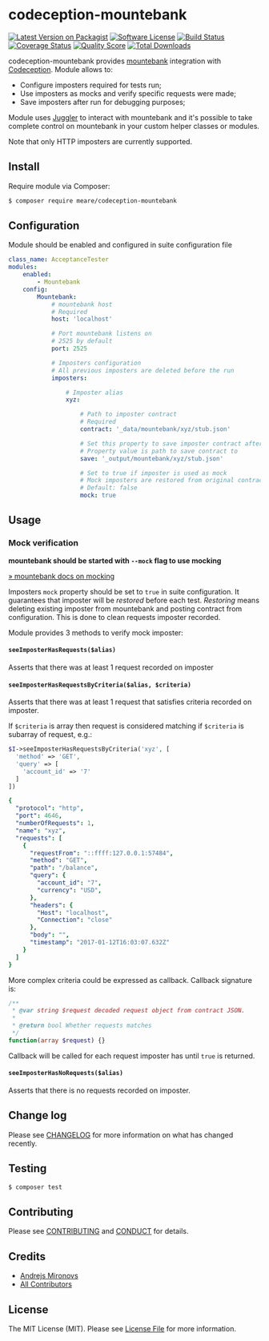 # codeception-mountebank

[![Latest Version on Packagist][ico-version]][link-packagist]
[![Software License][ico-license]](LICENSE.md)
[![Build Status][ico-travis]][link-travis]
[![Coverage Status][ico-scrutinizer]][link-scrutinizer]
[![Quality Score][ico-code-quality]][link-code-quality]
[![Total Downloads][ico-downloads]][link-downloads]

codeception-mountebank provides [mountebank](http://www.mbtest.org/) integration with [Codeception](http://codeception.com/). Module allows to:

* Configure imposters required for tests run;
* Use imposters as mocks and verify specific requests were made;
* Save imposters after run for debugging purposes;

Module uses [Juggler](https://github.com/meare/juggler) to interact with mountebank and it's possible to take complete control on mountebank in your custom helper classes or modules.

Note that only HTTP imposters are currently supported.

## Install

Require module via Composer:

``` bash
$ composer require meare/codeception-mountebank
```

## Configuration

Module should be enabled and configured in suite configuration file

``` yaml
class_name: AcceptanceTester
modules:
    enabled:
        - Mountebank
    config:
        Mountebank:
            # mountebank host
            # Required
            host: 'localhost'

            # Port mountebank listens on
            # 2525 by default
            port: 2525

            # Imposters configuration
            # All previous imposters are deleted before the run
            imposters:

                # Imposter alias
                xyz:

                    # Path to imposter contract
                    # Required
                    contract: '_data/mountebank/xyz/stub.json'

                    # Set this property to save imposter contract after tests run
                    # Property value is path to save contract to
                    save: '_output/mountebank/xyz/stub.json'

                    # Set to true if imposter is used as mock
                    # Mock imposters are restored from original contract after each test
                    # Default: false
                    mock: true
```

## Usage

### Mock verification

**mountebank should be started with ``--mock`` flag to use mocking**

[&raquo; mountebank docs on mocking](http://www.mbtest.org/docs/api/mocks)

Imposters ``mock`` property should be set to ``true`` in suite configuration. It guarantees that imposter will be _restored_ before each test. _Restoring_ means deleting existing imposter from mountebank and posting contract from configuration. This is done to clean requests imposter recorded.

Module provides 3 methods to verify mock imposter:
#### ``seeImposterHasRequests($alias)``
Asserts that there was at least 1 request recorded on imposter
#### ``seeImposterHasRequestsByCriteria($alias, $criteria)``
Asserts that there was at least 1 request that satisfies criteria recorded on imposter.

If ``$criteria`` is array then request is considered matching if ``$criteria`` is subarray of request, e.g.:

``` php
$I->seeImposterHasRequestsByCriteria('xyz', [
  'method' => 'GET',
  'query' => [
    'account_id' => '7'
  ]
])
```

``` yaml
{
  "protocol": "http",
  "port": 4646,
  "numberOfRequests": 1,
  "name": "xyz",
  "requests": [
    {
      "requestFrom": "::ffff:127.0.0.1:57484",
      "method": "GET",
      "path": "/balance",
      "query": {
        "account_id": "7",
        "currency": "USD",
      },
      "headers": {
        "Host": "localhost",
        "Connection": "close"
      },
      "body": "",
      "timestamp": "2017-01-12T16:03:07.632Z"
    }
  ]
}

```

More complex criteria could be expressed as callback. Callback signature is:
```php
/**
 * @var string $request decoded request object from contract JSON.
 *
 * @return bool Whether requests matches
 */
function(array $request) {}
```
Callback will be called for each request imposter has until ``true`` is returned.

#### ``seeImposterHasNoRequests($alias)``
Asserts that there is no requests recorded on imposter.

## Change log

Please see [CHANGELOG](CHANGELOG.md) for more information on what has changed recently.

## Testing

``` bash
$ composer test
```

## Contributing

Please see [CONTRIBUTING](CONTRIBUTING.md) and [CONDUCT](CONDUCT.md) for details.

## Credits

- [Andrejs Mironovs][link-author]
- [All Contributors][link-contributors]

## License

The MIT License (MIT). Please see [License File](LICENSE.md) for more information.

[ico-version]: https://img.shields.io/packagist/v/meare/codeception-mountebank.svg?style=flat-square
[ico-license]: https://img.shields.io/badge/license-MIT-brightgreen.svg?style=flat-square
[ico-travis]: https://img.shields.io/travis/meare/codeception-mountebank/master.svg?style=flat-square
[ico-scrutinizer]: https://img.shields.io/scrutinizer/coverage/g/meare/codeception-mountebank.svg?style=flat-square
[ico-code-quality]: https://img.shields.io/scrutinizer/g/meare/codeception-mountebank.svg?style=flat-square
[ico-downloads]: https://img.shields.io/packagist/dt/meare/codeception-mountebank.svg?style=flat-square

[link-packagist]: https://packagist.org/packages/meare/codeception-mountebank
[link-travis]: https://travis-ci.org/meare/codeception-mountebank
[link-scrutinizer]: https://scrutinizer-ci.com/g/meare/codeception-mountebank/code-structure
[link-code-quality]: https://scrutinizer-ci.com/g/meare/codeception-mountebank
[link-downloads]: https://packagist.org/packages/meare/codeception-mountebank
[link-author]: https://github.com/meare
[link-contributors]: ../../contributors
